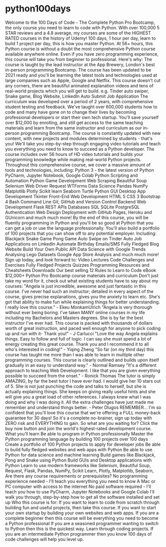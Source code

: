 # python100days
Welcome to the 100 Days of Code - The Complete Python Pro Bootcamp, the only course you need to learn to code with Python. With over 100,000 5 STAR reviews and a 4.8 average, my courses are some of the HIGHEST RATED courses in the history of Udemy!    100 days, 1 hour per day, learn to build 1 project per day, this is how you master Python.  At 56+ hours, this Python course is without a doubt the most comprehensive Python course available anywhere online. Even if you have zero programming experience, this course will take you from beginner to professional. Here's why:      The course is taught by the lead instructor at the App Brewery, London's best in-person programming Bootcamp.      The course has been updated to be 2021 ready and you'll be learning the latest tools and technologies used at large companies such as Apple, Google and Netflix.      This course doesn't cut any corners, there are beautiful animated explanation videos and tens of real-world projects which you will get to build. e.g. Tinder auto swiper, Snake game, Blog Website, LinkedIn Auto Submit Job Application      The curriculum was developed over a period of 2 years, with comprehensive student testing and feedback.      We've taught over 600,000 students how to code and many have gone on to change their lives by becoming professional developers or start their own tech startup.      You'll save yourself over $12,000 by enrolling, and still get access to the same teaching materials and learn from the same instructor and curriculum as our in-person programming Bootcamp.      The course is constantly updated with new content, with new projects and modules determined by students - that's you!   We'll take you step-by-step through engaging video tutorials and teach you everything you need to know to succeed as a Python developer.  The course includes over 56 hours of HD video tutorials and builds your programming knowledge while making real-world Python projects.   Throughout this comprehensive course, we cover a massive amount of tools and technologies, including:      Python 3 - the latest version of Python      PyCharm, Jupyter Notebook, Google Colab      Python Scripting and Automation      Python Game Development      Web Scraping      Beautiful Soup      Selenium Web Driver      Request      WTForms      Data Science      Pandas      NumPy      Matplotlib      Plotly      Scikit learn      Seaborn      Turtle      Python GUI Desktop App Development      Tkinter      Front-End Web Development      HTML 5      CSS 3      Bootstrap 4      Bash Command Line      Git, GitHub and Version Control      Backend Web Development      Flask      REST      APIs      Databases      SQL      SQLite      PostgreSQL      Authentication      Web Design      Deployment with GitHub Pages, Heroku and GUnicorn      and much much more!  By the end of this course, you will be fluently programming in Python and you'll be so good at Python that you can get a job or use the language professionally.  You'll also build a portfolio of 100 projects that you can show off to any potential employer. Including:      Blackjack      Snake Game      Pong Game      Auto Swipe on Tinder      Auto Job Applications on LinkedIn      Automate Birthday Emails/SMS      Fully Fledged Blog Website      Build Your Own Public API      Data Science with Google Trends      Analysing Lego Datasets      Google App Store Analysis      and much much more!  Sign up today, and look forward to:      Video Lectures      Code Challenges and Exercises      Fully Fledged Projects      Quizzes      Programming Resources and Cheatsheets      Downloads      Our best selling 12 Rules to Learn to Code eBook      $12,000+ Python Pro Bootcamp course materials and curriculum   Don't just take my word for it, check out what existing students have to say about my courses:  "Angela is just incredible, awesome and just fantastic in this course. I've never had such an instructor; detailed in every aspect of the course, gives precise explanations, gives you the anxiety to learn etc. She's got that ability to make fun while explaining things for better understanding. I really love this course." - Ekeu MonkamUlrich  "Angela is very thorough without ever being boring. I've taken MANY online courses in my life including my Bachelors and Masters degrees. She is by far the best instructor I've ever had. This course is packed with thousands of dollars worth of great instruction, and paced well enough for anyone to pick coding up and run with it- Thank you!" - J Carlucci  "Love the way Angela explains things. Easy to follow and full of logic. I can say she must spend a lot of energy creating this great course. Thank you and I recommend it to all who's interested in coding!" - Yiqing Zheng  "So far (on my third day) this course has taught me more than I was able to learn in multiple other programming courses. This course is clearly outlined and builds upon itself gradually in an easy to understand way." - Normal Ramsey  "It's a different approach to teaching Web Development. I like that you are given everything possible to succeed from the onset." - Ronick Thomas  The tutor is simply AMAZING, by far the best tutor I have ever had. I would give her 10 stars out of 5. She is not just punching the code and talks to herself, but she is actually explaining things. She keeps on giving really useful hints and she will give you a great load of other references. I always knew what I was doing and why I was doing it. All the extra challenges have just made me remember and understand things better. - Peter Dlugos    REMEMBER… I'm so confident that you'll love this course that we're offering a FULL money-back guarantee for 30 days! So it's a complete no-brainer, sign up today with ZERO risk and EVERYTHING to gain.  So what are you waiting for? Click the buy now button and join the world's highest-rated development course. What you’ll learn      Be able to program in Python professionally     Master the Python programming language by building 100 projects over 100 days     Create a portfolio of 100 Python projects to apply for developer jobs     Be able to build fully fledged websites and web apps with Python     Be able to use Python for data science and machine learning     Build games like Blackjack, Pong and Snake using Python     Build GUIs and Desktop applications with Python     Learn to use modern frameworks like Selenium, Beautiful Soup, Request, Flask, Pandas, NumPy, Scikit Learn, Plotly, Matplotlib, Seaborn,  Are there any course requirements or prerequisites?      No programming experience needed - I'll teach you everything you need to know     A Mac or PC computer with access to the internet     No paid software required - I'll teach you how to use PyCharm, Jupyter Notebooks and Google Colab     I'll walk you through, step-by-step how to get all the software installed and set up  Who this course is for:      If you want to learn to code from scratch through building fun and useful projects, then take this course.     If you want to start your own startup by building your own websites and web apps.     If you are a complete beginner then this course will be everything you need to become a Python professional     If you are a seasoned programmer wanting to switch to Python then this is the quickest way. Learn through coding projects.     If you are an intermediate Python programmer then you know 100 days of code challenges will help you level up.
